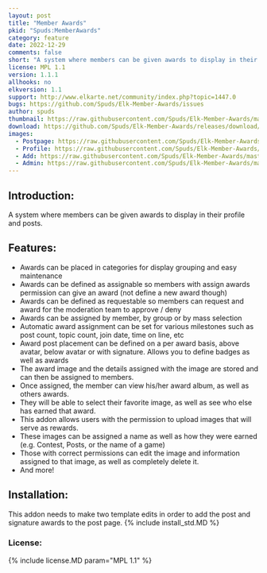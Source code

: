 ```yaml
---
layout: post
title: "Member Awards"
pkid: "Spuds:MemberAwards"
category: feature
date: 2022-12-29
comments: false
short: "A system where members can be given awards to display in their profile and posts."
license: MPL 1.1
version: 1.1.1
allhooks: no
elkversion: 1.1
support: http://www.elkarte.net/community/index.php?topic=1447.0
bugs: https://github.com/Spuds/Elk-Member-Awards/issues
author: spuds
thumbnail: https://raw.githubusercontent.com/Spuds/Elk-Member-Awards/master/sample_images/ma_postpage.jpg
download: https://github.com/Spuds/Elk-Member-Awards/releases/download/1.1.1/elk-Member-Awards-1.1.1.zip
images:
  - Postpage: https://raw.githubusercontent.com/Spuds/Elk-Member-Awards/master/sample_images/ma_postpage.jpg
  - Profile: https://raw.githubusercontent.com/Spuds/Elk-Member-Awards/master/sample_images/ma_profile.jpg
  - Add: https://raw.githubusercontent.com/Spuds/Elk-Member-Awards/master/sample_images/ma_add.jpg
  - Admin: https://raw.githubusercontent.com/Spuds/Elk-Member-Awards/master/sample_images/ma_admin.jpg
---
```


## Introduction:
A system where members can be given awards to display in their profile and posts.

## Features:
-  Awards can be placed in categories for display grouping and easy maintenance
-  Awards can be defined as assignable so members with assign awards permission can give an award (not define a new award though)
-  Awards can be defined as requestable so members can request and award for the moderation team to approve / deny
-  Awards can be assigned by member, by group or by mass selection
-  Automatic award assignment can be set for various milestones such as post count, topic count, join date, time on line, etc
-  Award post placement can be defined on a per award basis, above avatar, below avatar or with signature.  Allows you to define badges as well as awards
-  The award image and the details assigned with the image are stored and can then be assigned to members.
-  Once assigned, the member can view his/her award album, as well as others awards.
-  They will be able to select their favorite image, as well as see who else has earned that award.
-  This addon allows users with the permission to upload images that will serve as rewards.
-  These images can be assigned a name as well as how they were earned (e.g. Contest, Posts, or the name of a game)
-  Those with correct permissions can edit the image and information assigned to that image, as well as completely delete it.
-  And more!

## Installation:
This addon needs to make two template edits in order to add the post and signature awards to the post page.
{% include install_std.MD %}

### License:
{% include license.MD param="MPL 1.1" %}
